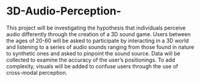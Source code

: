 # 3D-Audio-Perception-
This project will be investigating the hypothesis that individuals perceive audio differently through the creation of a 3D sound game. Users between the ages of 20-60 will be asked to participate by interacting in a 3D world and listening to a series of audio sounds ranging from those found in nature to synthetic ones and asked to pinpoint the sound source. Data will be collected to examine the accuracy of the user’s positionings. To add complexity, visuals will be added to confuse users through the use of cross-modal perception.
